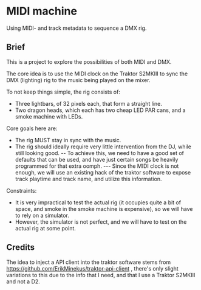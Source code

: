 # MIDI machine
Using MIDI- and track metadata to sequence a DMX rig.

## Brief
This is a project to explore the possibilities of both MIDI and DMX. 

The core idea is to use the MIDI clock on the Traktor S2MKIII to sync the DMX (lighting) rig to the music being played on the mixer.

To not keep things simple, the rig consists of: 
- Three lightbars, of 32 pixels each, that form a straight line.
- Two dragon heads, which each has two cheap LED PAR cans, and a smoke machine with LEDs.

Core goals here are:
- The rig MUST stay in sync with the music.
- The rig should ideally require very little intervention from the DJ, while still looking good.
-- To achieve this, we need to have a good set of defaults that can be used, and have just certain songs be heavily programmed for that extra oomph.
--- Since the MIDI clock is not enough, we will use an existing hack of the traktor software to expose track playtime and track name, and utilize this information.

Constraints:
- It is very impractical to test the actual rig (it occupies quite a bit of space, and smoke in the smoke machine is expensive), so we will have to rely on a simulator.
- However, the simulator is not perfect, and we will have to test on the actual rig at some point.

## Credits
The idea to inject a API client into the traktor software stems from https://github.com/ErikMinekus/traktor-api-client , 
there's only slight variations to this due to the info that I need, and that I use a Traktor S2MKIII and not a D2.